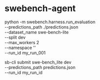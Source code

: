 # swebench-agent
python -m swebench.harness.run_evaluation \
  --predictions_path ./predictions.json \
  --dataset_name swe-bench-lite \
  --split dev \
  --max_workers 2 \
  --namespace '' \
  --run_id my_run_001

sb-cli submit swe-bench_lite dev \
    --predictions_path predictions.json \
    --run_id my_run_id